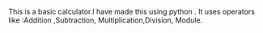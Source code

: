 This is a basic calculator.I have made this using python . It uses operators like :Addition ,Subtraction, Multiplication,Division, Module.